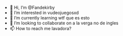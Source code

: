 - 👋 Hi, I’m @Fandekirby
- 👀 I’m interested in vudeojuegosxd
- 🌱 I’m currently learning wtf que es esto
- 💞️ I’m looking to collaborate on a la verga no de ingles
- 📫 How to reach me lavadora? 


<!que
Fandekirby/Fandekirby is a ✨ special ✨ repository because its `README.md` (this file) appears on your GitHub profile.
You can click the Preview link to take a look at your changes.
679

